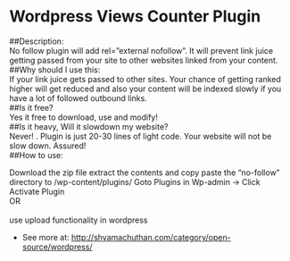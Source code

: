 Wordpress Views Counter Plugin
==============================

##Description:
<br>
No follow plugin will add rel=”external nofollow”. It will prevent link juice getting passed from your site to other websites linked from your content.
<br>
##Why should I use this:
<br>
If your link juice gets passed to other sites. Your chance of getting ranked higher will get reduced and also your content will be indexed slowly if you have a lot of followed outbound links.
<br>
##Is it free?
<br>
Yes it free to download, use and modify!
<br>
##Is it heavy, Will it slowdown my website?
<br>
Never! . Plugin is just 20-30 lines of light code. Your website will not be slow down. Assured!
<br>
##How to use:

Download the zip file extract the contents and copy paste the “no-follow” directory to <your website root>/wp-content/plugins/
Goto Plugins in Wp-admin -> Click Activate Plugin<br>
OR<br>
<br>
use upload functionality in wordpress<br>

- See more at: <a href="http://shyamachuthan.com/category/open-source/wordpress/">http://shyamachuthan.com/category/open-source/wordpress/</a>
